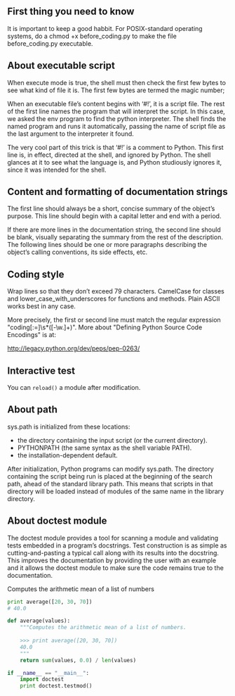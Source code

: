 First thing you need to know
-------------------------------------------
It is important to keep a good habbit.
For POSIX-standard operating systems,
do a chmod +x before_coding.py to make the file before_coding.py executable. 


About executable script
--------------------------------------------    
When execute mode is true, the shell must then check 
the first few bytes to see what kind of file it is. 
The first few bytes are termed the magic number; 

When an executable file’s content begins with ‘\#!’, it is a script file. 
The rest of the first line names the program that will interpret the script. 
In this case, we asked the env program to find the python interpreter. 
The shell finds the named program and runs it automatically, 
passing the name of script file as the last argument to the interpreter it found.

The very cool part of this trick is that ‘#!’ is a comment to Python. 
This first line is, in effect, directed at the shell, and ignored by Python. 
The shell glances at it to see what the language is, and Python studiously ignores it, 
since it was intended for the shell.
    
Content and formatting of documentation strings
---------------------------------------------------
The first line should always be a short, concise summary of the object’s purpose.
This line should begin with a capital letter and end with a period.

If there are more lines in the documentation string, the second line should be blank, 
visually separating the summary from the rest of the description. 
The following lines should be one or more paragraphs describing 
the object’s calling conventions, its side effects, etc.

    
Coding style
---------------------
Wrap lines so that they don’t exceed 79 characters.
CamelCase for classes and lower_case_with_underscores for functions and methods.
Plain ASCII works best in any case.

More precisely, the first or second line must match the regular
expression "coding[:=]\s*([-\w.]+)".
More about "Defining Python Source Code Encodings" is at:

http://legacy.python.org/dev/peps/pep-0263/


Interactive test
----------------------------    
You can `reload()` a module after modification.

    
About path
-----------------------------
sys.path is initialized from these locations:
* the directory containing the input script (or the current directory).
* PYTHONPATH (the same syntax as the shell variable PATH). 
* the installation-dependent default.

After initialization, Python programs can modify sys.path. 
The directory containing the script being run is placed at 
the beginning of the search path, ahead of the standard library path. 
This means that scripts in that directory will be loaded 
instead of modules of the same name in the library directory.

    
About doctest module
-------------------------------
The doctest module provides a tool for scanning a module and validating 
tests embedded in a program’s docstrings. Test construction is as simple as 
cutting-and-pasting a typical call along with its results into the docstring. 
This improves the documentation by providing the user with an example and it 
allows the doctest module to make sure the code remains true to the documentation.

Computes the arithmetic mean of a list of numbers
```python    
print average([20, 30, 70])
# 40.0

def average(values):
    """Computes the arithmetic mean of a list of numbers.
    
    >>> print average([20, 30, 70])
    40.0
    """
    return sum(values, 0.0) / len(values)

if __name__ == "__main__":
    import doctest
    print doctest.testmod()
```
